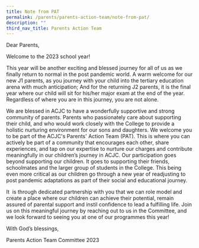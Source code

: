```yaml
---
title: Note from PAT
permalink: /parents/parents-action-team/note-from-pat/
description: ""
third_nav_title: Parents Action Team
---
```

Dear Parents,

Welcome to the 2023 school year!

This year will be another exciting and blessed journey for all of us as we finally return to normal in the post pandemic world. A warm welcome for our new J1 parents, as you journey with your child into the tertiary education arena with much anticipation; And for the returning J2 parents, it is the final year where our child will sit for his/her major exam at the end of the year. Regardless of where you are in this journey, you are not alone.

We are blessed in ACJC to have a wonderfully supportive and strong community of parents. Parents who passionately care about supporting their child, and who would work closely with the College to provide a holistic nurturing environment for our sons and daughters. We welcome you to be part of the ACJC's Parents' Action Team (PAT). This is where you can actively be part of a community that encourages each other, share experiences, and tap on our expertise to nurture our charges and contribute meaningfully in our children’s journey in ACJC. Our participation goes beyond supporting our children. It goes to supporting their friends, schoolmates and the larger group of students in the College. This being even more critical as our children go through a new year of readjusting to post pandemic adaptations as part of their social and educational journey. 

It  is through dedicated partnership with you that we can role model and create a place where our children can achieve their potential, remain assured of parental support and instil confidence to lead a fulfilling life. Join us on this meaningful journey by reaching out to us in the Committee, and we look forward to seeing you at one of our programmes this year!

With God’s blessings,

Parents Action Team Committee 2023